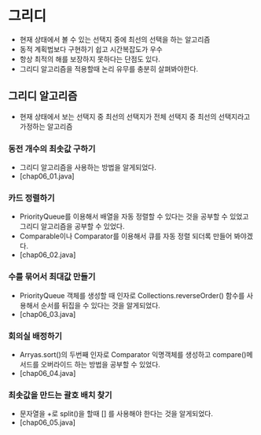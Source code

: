 # 그리디
- 현재 상태에서 볼 수 있는 선택지 중에 최선의 선택을 하는 알고리즘
- 동적 계획법보다 구현하기 쉽고 시간복잡도가 우수
- 항상 최적의 해를 보장하지 못하다는 단점도 있다.
- 그리디 알고리즘을 적용할때 논리 유무를 충분히 살펴봐야한다.

## 그리디 알고리즘
- 현재 상태에서 보는 선택지 중 최선의 선택지가 전체 선택지 중 최선의 선택지라고 가정하는 알고리즘

### 동전 개수의 최솟값 구하기
- 그리디 알고리즘을 사용하는 방법을 알게되었다.
- [chap06_01.java]

### 카드 정렬하기
- PriorityQueue를 이용해서 배열을 자동 정렬할 수 있다는 것을 공부할 수 있었고 그리디 알고리즘을 공부할 수 있었다.
- Comparable이나 Comparator를 이용해서 큐를 자동 정렬 되더록 만들어 봐야겠다.
- [chap06_02.java]

### 수를 묶어서 최대값 만들기
- PriorityQueue 객체를 생성할 때 인자로 Collections.reverseOrder() 함수를 사용해서 순서를 뒤집을 수 있다는 것을 알게되었다.
- [chap06_03.java]

### 회의실 배정하기
- Arryas.sort()의 두번째 인자로 Comparator 익명객체를 생성하고 compare()메서드를 오버라이드 하는 방법을 공부할 수 있었다.
- [chap06_04.java]

### 최솟값을 만드는 괄호 배치 찾기
- 문자열을 +로 split()을 할때 [] 를 사용해야 한다는 것을 알게되었다.
- [chap06_05.java]
